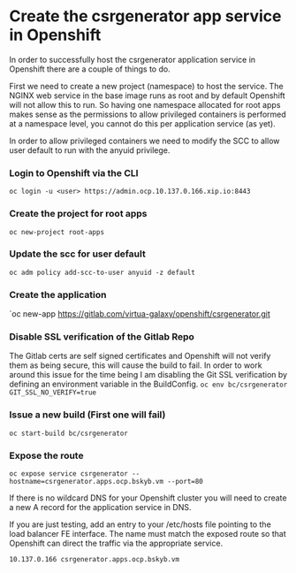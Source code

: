 # Create the csrgenerator app service in Openshift
In order to successfully host the csrgenerator application service in Openshift there are a couple of things to do.

First we need to create a new project (namespace) to host the service. The NGINX web service in the base image runs as root and by default Openshift will not allow this to run. So having one namespace allocated for root apps makes sense as the permissions to allow privileged containers  is performed at a namespace level, you cannot do this per application service (as yet).

In order to allow privileged containers we need to modify the SCC to allow user default to run with the anyuid privilege.

### Login to Openshift via the CLI
`oc login -u <user> https://admin.ocp.10.137.0.166.xip.io:8443`

### Create the project for root apps
`oc new-project root-apps`

### Update the scc for user default
`oc adm policy add-scc-to-user anyuid -z default`

### Create the application
`oc new-app https://gitlab.com/virtua-galaxy/openshift/csrgenerator.git

### Disable SSL verification of the Gitlab Repo
The Gitlab certs are self signed certificates and Openshift will not verify them as being secure, this will cause the build to fail. In order to work around this issue for the time being I am disabling the Git SSL verification by defining an environment variable in the BuildConfig.
`oc env bc/csrgenerator GIT_SSL_NO_VERIFY=true`

### Issue a new build (First one will fail)
`oc start-build bc/csrgenerator`
### 
### Expose the route
`oc expose service csrgenerator --hostname=csrgenerator.apps.ocp.bskyb.vm --port=80`

If there is no wildcard DNS for your Openshift cluster you will need to create a new A record for the application service in DNS. 

If you are just testing, add an entry to your /etc/hosts file pointing to the load balancer FE interface. The name must match the exposed route so that Openshift can direct the traffic via the appropriate service.

`10.137.0.166 csrgenerator.apps.ocp.bskyb.vm`